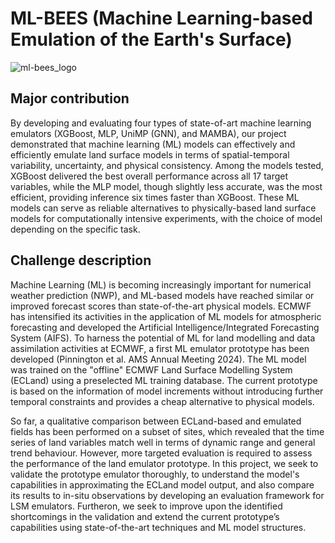 # ML-BEES (Machine Learning-based Emulation of the Earth's Surface)
![ml-bees_logo](https://github.com/ECMWFCode4Earth/ML-BEES/assets/55485922/77261329-0553-4688-b674-3292d60e0a53)

## Major contribution

By developing and evaluating four types of state-of-art machine learning emulators (XGBoost, MLP, UniMP (GNN), and MAMBA), our project demonstrated that machine learning (ML) models can effectively and efficiently emulate land surface models in terms of spatial-temporal variability, uncertainty, and physical consistency. Among the models tested, XGBoost delivered the best overall performance across all 17 target variables, while the MLP model, though slightly less accurate, was the most efficient, providing inference six times faster than XGBoost. These ML models can serve as reliable alternatives to physically-based land surface models for computationally intensive experiments, with the choice of model depending on the specific task.

## Challenge description

Machine Learning (ML) is becoming increasingly important for numerical weather prediction (NWP), and ML-based models have reached similar or improved forecast scores than state-of-the-art physical models. ECMWF has intensified its activities in the application of ML models for atmospheric forecasting and developed the Artificial Intelligence/Integrated Forecasting System (AIFS). To harness the potential of ML for land modelling and data assimilation activities at ECMWF, a first ML emulator prototype has been developed (Pinnington et al. AMS Annual Meeting 2024). The ML model was trained on the "offline" ECMWF Land Surface Modelling System (ECLand) using a preselected ML training database. The current prototype is based on the information of model increments without introducing further temporal constraints and provides a cheap alternative to physical models. 

So far, a qualitative comparison between ECLand-based and emulated fields has been performed on a subset of sites, which revealed that the time series of land variables match well in terms of dynamic range and general trend behaviour. However, more targeted evaluation is required to assess the performance of the land emulator prototype. In this project, we seek to validate the prototype emulator thoroughly, to understand the model's capabilities in approximating the ECLand model output, and also compare its results to in-situ observations by developing an evaluation framework for LSM emulators. Furtheron, we seek to improve upon the identified shortcomings in the validation and extend the current prototype’s capabilities using state-of-the-art techniques and ML model structures. 

